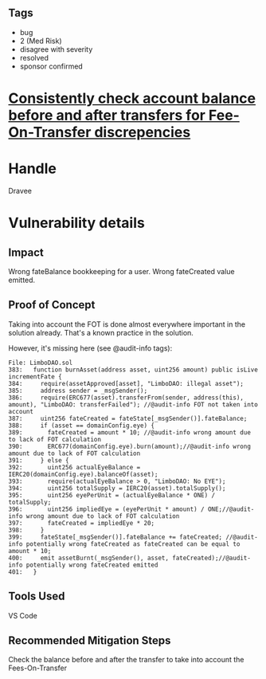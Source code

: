 ## Tags

- bug
- 2 (Med Risk)
- disagree with severity
- resolved
- sponsor confirmed

# [Consistently check account balance before and after transfers for Fee-On-Transfer discrepencies](https://github.com/code-423n4/2022-01-behodler-findings/issues/237) 

# Handle

Dravee


# Vulnerability details

## Impact
Wrong fateBalance bookkeeping for a user.
Wrong fateCreated value emitted.

## Proof of Concept
Taking into account the FOT is done almost everywhere important in the solution already. That's a known practice in the solution.

However, it's missing here (see @audit-info tags):
```
File: LimboDAO.sol
383:   function burnAsset(address asset, uint256 amount) public isLive incrementFate {
384:     require(assetApproved[asset], "LimboDAO: illegal asset");
385:     address sender = _msgSender();
386:     require(ERC677(asset).transferFrom(sender, address(this), amount), "LimboDAO: transferFailed"); //@audit-info FOT not taken into account
387:     uint256 fateCreated = fateState[_msgSender()].fateBalance;
388:     if (asset == domainConfig.eye) {
389:       fateCreated = amount * 10; //@audit-info wrong amount due to lack of FOT calculation
390:       ERC677(domainConfig.eye).burn(amount);//@audit-info wrong amount due to lack of FOT calculation
391:     } else {
392:       uint256 actualEyeBalance = IERC20(domainConfig.eye).balanceOf(asset);
393:       require(actualEyeBalance > 0, "LimboDAO: No EYE");
394:       uint256 totalSupply = IERC20(asset).totalSupply();
395:       uint256 eyePerUnit = (actualEyeBalance * ONE) / totalSupply;
396:       uint256 impliedEye = (eyePerUnit * amount) / ONE;//@audit-info wrong amount due to lack of FOT calculation
397:       fateCreated = impliedEye * 20;
398:     }
399:     fateState[_msgSender()].fateBalance += fateCreated; //@audit-info potentially wrong fateCreated as fateCreated can be equal to amount * 10;  
400:     emit assetBurnt(_msgSender(), asset, fateCreated);//@audit-info potentially wrong fateCreated emitted
401:   }
```

## Tools Used
VS Code

## Recommended Mitigation Steps
Check the balance before and after the transfer to take into account the Fees-On-Transfer

